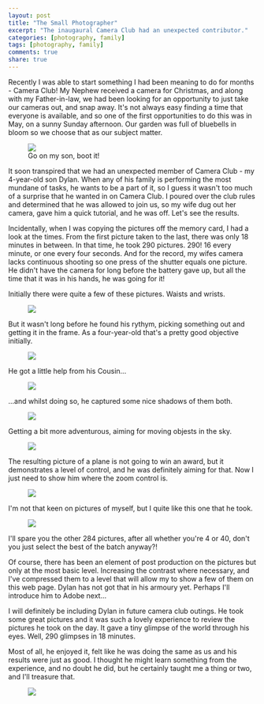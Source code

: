 ```yaml
---
layout: post
title: "The Small Photographer"
excerpt: "The inaugaural Camera Club had an unexpected contributor."
categories: [photography, family]
tags: [photography, family]
comments: true
share: true
---
```


Recently I was able to start something I had been meaning to do for months - Camera Club! My Nephew received a camera for Christmas, and along with my Father-in-law, we had been looking for an opportunity to just take our cameras out, and snap away. It's not always easy finding a time that everyone is available, and so one of the first opportunities to do this was in May, on a sunny Sunday afternoon. Our garden was full of bluebells in bloom so we choose that as our subject matter.
<figure>
    <img src="{{ site.url }}/images/post0501.jpg">
    <figcaption>Go on my son, boot it!</figcaption>
</figure>
It soon transpired that we had an unexpected member of Camera Club - my 4-year-old son Dylan. When any of his family is performing the most mundane of tasks, he wants to be a part of it, so I guess it wasn't too much of a surprise that he wanted in on Camera Club. I poured over the club rules and determined that he was allowed to join us, so my wife dug out her camera, gave him a quick tutorial, and he was off. Let's see the results.

Incidentally, when I was copying the pictures off the memory card, I had a look at the times. From the first picture taken to the last, there was only 18 minutes in between. In that time, he took 290 pictures. 290! 16 every minute, or one every four seconds. And for the record, my wifes camera lacks continuous shooting so one press of the shutter equals one picture. He didn't have the camera for long before the battery gave up, but all the time that it was in his hands, he was going for it!

Initially there were quite a few of these pictures. Waists and wrists.
<figure>
    <img src="{{ site.url }}/images/post0502.jpg">
</figure>
But it wasn't long before he found his rythym, picking something out and getting it in the frame. As a four-year-old that's a pretty good objective initially.
<figure>
    <img src="{{ site.url }}/images/post0503.jpg">
</figure>
He got a little help from his Cousin...
<figure>
    <img src="{{ site.url }}/images/post0504.jpg">
</figure>
...and whilst doing so, he captured some nice shadows of them both.
<figure>
    <img src="{{ site.url }}/images/post0505.jpg">
</figure>
Getting a bit more adventurous, aiming for moving objests in the sky.
<figure>
    <img src="{{ site.url }}/images/post0506.jpg">
</figure>
The resulting picture of a plane is not going to win an award, but it demonstrates a level of control, and he was definitely aiming for that. Now I just need to show him where the zoom control is.
<figure>
    <img src="{{ site.url }}/images/post0507.jpg">
</figure>
I'm not that keen on pictures of myself, but I quite like this one that he took.
<figure>
    <img src="{{ site.url }}/images/post0508.jpg">
</figure>
I'll spare you the other 284 pictures, after all whether you're 4 or 40, don't you just select the best of the batch anyway?! 

Of course, there has been an element of post production on the pictures but only at the most basic level. Increasing the contrast where necessary, and I've compressed them to a level that will allow my to show a few of them on this web page. Dylan has not got that in his armoury yet. Perhaps I'll introduce him to Adobe next...

I will definitely be including Dylan in future camera club outings. He took some great pictures and it was such a lovely experience to review the pictures he took on the day. It gave a tiny glimpse of the world through his eyes. Well, 290 glimpses in 18 minutes. 

Most of all, he enjoyed it, felt like he was doing the same as us and his results were just as good. I thought he might learn something from the experience, and no doubt he did, but he certainly taught me a thing or two, and I'll treasure that.
<figure>
    <img src="{{ site.url }}/images/post0509.jpg">
</figure>

